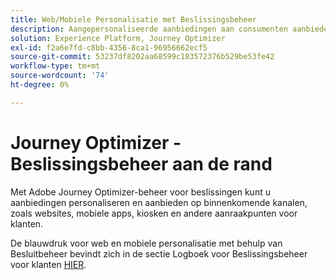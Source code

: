 ```yaml
---
title: Web/Mobiele Personalisatie met Beslissingsbeheer
description: Aangepersonaliseerde aanbiedingen aan consumenten aanbieden op verschillende kanalen, waaronder kiosken en door agenten begeleide ervaringen.
solution: Experience Platform, Journey Optimizer
exl-id: f2a6e7fd-c8bb-4356-8ca1-96956662ecf5
source-git-commit: 53237df8202aa68599c183572376b529be53fe42
workflow-type: tm+mt
source-wordcount: '74'
ht-degree: 0%

---
```


# Journey Optimizer - Beslissingsbeheer aan de rand

Met Adobe Journey Optimizer-beheer voor beslissingen kunt u aanbiedingen personaliseren en aanbieden op binnenkomende kanalen, zoals websites, mobiele apps, kiosken en andere aanraakpunten voor klanten.

De blauwdruk voor web en mobiele personalisatie met behulp van Besluitbeheer bevindt zich in de sectie Logboek voor Beslissingsbeheer voor klanten [HIER](../customer-journeys/decision_management/decision-management-edge.md).
